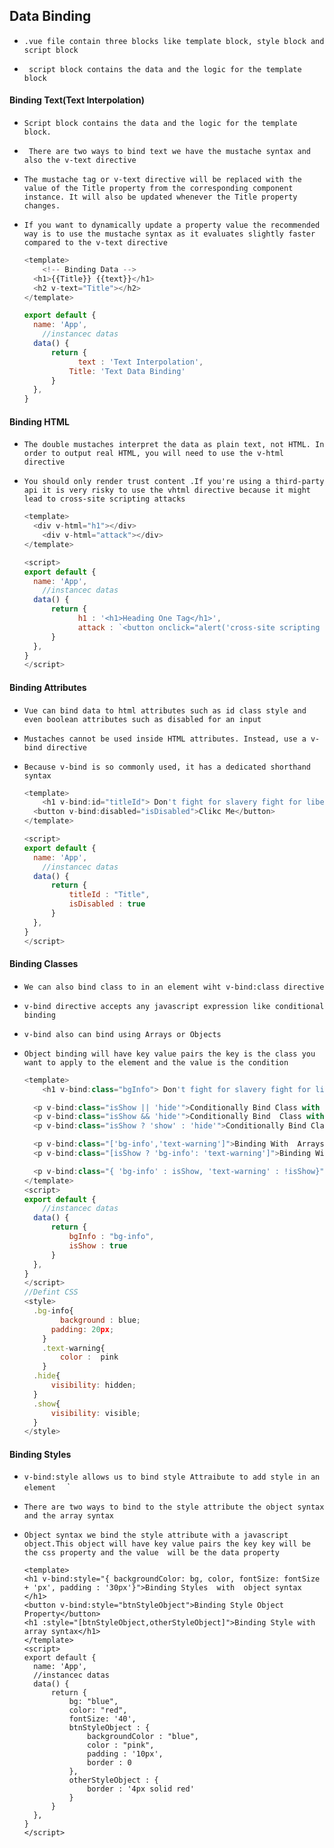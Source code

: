 ## Data Binding



- `.vue file contain three blocks like template block, style block and script block`

- ` script block contains the data and the logic for the template block`





#### Binding Text(Text Interpolation)

- `Script block contains the data and the logic for the template block.`

- ` There are two ways to bind text we have the mustache syntax and also the v-text directive`

- `The mustache tag or v-text directive will be replaced with the value of the Title property from the corresponding component instance. It will also be updated whenever the Title property changes.`

- `If you want to dynamically update a property value the recommended way is to use the mustache syntax as it evaluates slightly faster compared to the v-text directive`

  ```js
  <template>
      <!-- Binding Data -->
  	<h1>{{Title}} {{text}}</h1> 
  	<h2 v-text="Title"></h2>
  </template>
  
  export default {
  	name: 'App',
      //instancec datas
  	data() {
  		return {
              text : 'Text Interpolation',
  			Title: 'Text Data Binding'
  		}
  	},
  }
  ```
  
  



#### Binding HTML

- `The double mustaches interpret the data as plain text, not HTML. In order to output real HTML, you will need to use the v-html directive`

- `You should only render trust content .If you're using a third-party api it is very risky to use the vhtml directive because it might lead to cross-site scripting attacks`

  ```js
  <template>
  	<div v-html="h1"></div>
      <div v-html="attack"></div>
  </template>
  
  <script>
  export default {
  	name: 'App',
      //instancec datas
  	data() {
  		return {
              h1 : '<h1>Heading One Tag</h1>',
              attack : `<button onclick="alert('cross-site scripting attacks')"> make attacks</button>`
  		}
  	},
  }
  </script>
  ```

  



####  Binding Attributes

- `Vue can bind data to html attributes such as id class style and even boolean attributes such as disabled for an input `

- `Mustaches cannot be used inside HTML attributes. Instead, use a v-bind directive`

- `Because v-bind is so commonly used, it has a dedicated shorthand syntax`

  ```js
  <template>
      <h1 v-bind:id="titleId"> Don't fight for slavery fight for liberty</h1>
  	<button v-bind:disabled="isDisabled">Clikc Me</button>
  </template>
  
  <script>
  export default {
  	name: 'App',
      //instancec datas
  	data() {
  		return {
            titleId : "Title",
            isDisabled : true
  		}
  	},
  }
  </script>
  ```

  



####  Binding Classes

- `We can also bind class to in an element wiht v-bind:class directive`

- `v-bind directive accepts any javascript expression like conditional binding`

- `v-bind also can bind using Arrays or Objects`

- `Object binding will have key value pairs the key is the class you want to apply to the element and the value is the condition`

  ```js
  <template>
      <h1 v-bind:class="bgInfo"> Don't fight for slavery fight for liberty</h1>
  
  	<p v-bind:class="isShow || 'hide'">Conditionally Bind Class with  or(||) Operators</p>
  	<p v-bind:class="isShow && 'hide'">Conditionally Bind  Class with  and(&&) Operators</p>
  	<p v-bind:class="isShow ? 'show' : 'hide'">Conditionally Bind Class with ternary operator</p>
  
  	<p v-bind:class="['bg-info','text-warning']">Binding With  Arrays</p>
  	<p v-bind:class="[isShow ? 'bg-info': 'text-warning']">Binding With Arrays Conditionally.</p>
  
  	<p v-bind:class="{ 'bg-info' : isShow, 'text-warning' : !isShow}"> Object Conditionally Binding </p>
  </template>
  <script>      
  export default {
      //instancec datas
  	data() {
  		return {
            bgInfo : "bg-info",
            isShow : true
  		}
  	},
  }
  </script>
  //Defint CSS
  <style>
  	.bg-info{
          background : blue;
  		padding: 20px;
      }  
      .text-warning{
          color :  pink
      }
  	.hide{
  		visibility: hidden;
  	}
  	.show{
  		visibility: visible;
  	}
  </style>  
  ```
  





#### Binding Styles

- `v-bind:style allows us to bind style Attraibute to add style in an element  ` `

- `There are two ways to bind to the style attribute the object syntax and the array syntax`

- `Object syntax we bind the style attribute with a javascript object.This object will have key value pairs the key key will be the css property and the value  will be the data property`

  ```vue
  <template>
  <h1 v-bind:style="{ backgroundColor: bg, color, fontSize: fontSize + 'px', padding : '30px'}">Binding Styles  with  object syntax
  </h1>
  <button v-bind:style="btnStyleObject">Binding Style Object Property</button>
  <h1 :style="[btnStyleObject,otherStyleObject]">Binding Style with array syntax</h1>
  </template>
  <script>
  export default {
  	name: 'App',
  	//instancec datas
  	data() {
  		return {
  			bg: "blue",
  			color: "red",
  			fontSize: '40',
  			btnStyleObject : {
  				backgroundColor : "blue",
  				color : "pink",
  				padding : '10px',
  				border : 0
  			},
  			otherStyleObject : {
  				border : '4px solid red'
  			}
  		}
  	},
  }
  </script>    
  ```







